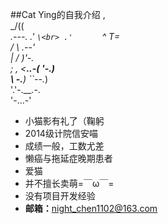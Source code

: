 ##Cat Ying的自我介绍
               ,<br>
             _/((<br>
    _.---. .'   `\<br>
  .'      `     ^ T=<br>
 /     \       .--'<br>
|      /       )'-.<br>
; ,   <__..-(   '-.)<br>
 \ \-.__)    ``--._)<br>
  '.'-.__.-.<br>
    '-...-'<br>
* 小猫影有礼了（鞠躬
* 2014级计院信安喵
* 成绩一般，工数尤差
* 懒癌与拖延症晚期患者
* 爱猫
* 并不擅长卖萌=￣ω￣=
* 没有项目开发经验
* <strong>邮箱：</strong>night_chen1102@163.com
